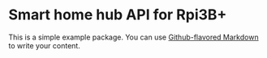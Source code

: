 # Smart home hub API for Rpi3B+

This is a simple example package. You can use
[Github-flavored Markdown](https://guides.github.com/features/mastering-markdown/)
to write your content.
